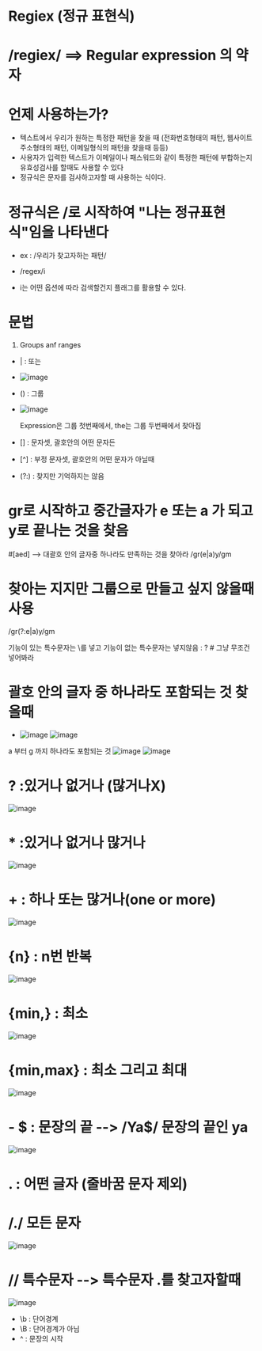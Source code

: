 # Regiex (정규 표현식)

# /regiex/ ==> Regular expression 의 약자

# 언제 사용하는가?
 - 텍스트에서 우리가 원하는 특정한 패턴을 찾을 때 (전화번호형태의 패턴, 웹사이트 주소형태의 패턴, 이메일형식의 패턴을 찾을때 등등)
 - 사용자가 입력한 텍스트가 이메일이나 패스워드와 같이 특정한 패턴에 부합하는지 유효성검사를 할때도 사용할 수 있다
 - 정규식은 문자를 검사하고자할 때 사용하는 식이다.

# 정규식은 /로 시작하여 "나는 정규표현식"임을 나타낸다
 - ex :  /우리가 찾고자하는 패턴/

 - /regex/i
 - i는 어떤 옵션에 따라 검색할건지 플래그를 활용할 수 있다.

# 문법
 1) Groups anf ranges
 -  | : 또는
 - ![image](https://github.com/yeon2716/Regiex/assets/145514579/69721c2e-7c11-4a73-bdfa-096722236532)

 - () : 그룹
 - ![image](https://github.com/yeon2716/Regiex/assets/145514579/862fc347-1358-47a2-bcff-036f41437e6b)


    Expression은 그룹 첫번째에서, the는 그룹 두번째에서 찾아짐
   
 - [] : 문자셋, 괄호안의 어떤 문자든
 - [^] : 부정 문자셋, 괄호안의 어떤 문자가 아닐때
 - (?:) : 찾지만 기억하지는 않음

 # gr로 시작하고 중간글자가 e 또는 a 가 되고 y로 끝나는 것을 찾음
 #[aed]  --> 대괄호 안의 글자중 하나라도 만족하는 것을 찾아라
 /gr(e|a)y/gm

 # 찾아는 지지만 그룹으로 만들고 싶지 않을때 사용
 /gr(?:e|a)y/gm 

 기능이 있는 특수문자는 \를 넣고  기능이 없는 특수문자는 넣지않음  : ? #    그냥 무조건 넣어봐라



# 괄호 안의 글자 중 하나라도 포함되는 것 찾을때
- ![image](https://github.com/yeon2716/Regiex/assets/145514579/9a631109-a5a3-4078-8535-3f2a2d211e9c)
![image](https://github.com/yeon2716/Regiex/assets/145514579/c9864318-442f-42dd-a4c2-47502a26c967)


a 부터 g 까지 하나라도 포함되는 것
![image](https://github.com/yeon2716/Regiex/assets/145514579/9eb3723d-5218-4b46-8e24-9c014cd47550)
![image](https://github.com/yeon2716/Regiex/assets/145514579/a9aa6a71-4033-4552-b342-566cf39fbc50)


 
# ? :있거나 없거나 (많거나X)
![image](https://github.com/understanding963852/604_regiex/assets/60366769/f1f5fe3f-fec7-4aff-b53a-0c6ab1dcc129)

# * :있거나 없거나 많거나
![image](https://github.com/understanding963852/604_regiex/assets/60366769/b3313be5-ab40-4287-9136-b3f7e2227e32)

# + : 하나 또는 많거나(one or more)
![image](https://github.com/understanding963852/604_regiex/assets/60366769/26fa9597-3e6c-49c7-94e7-89b89c01470a)



# {n} : n번 반복

![image](https://github.com/understanding963852/604_regiex/assets/60366769/ee8b5521-2c00-4756-b3fd-fd71754b85b6)

# {min,} : 최소
![image](https://github.com/understanding963852/604_regiex/assets/60366769/2520e054-bd40-49cb-bc6e-9ace1325ead7)


# {min,max} : 최소 그리고 최대
![image](https://github.com/understanding963852/604_regiex/assets/60366769/b3ae102f-4b85-4f70-bddf-ed8282e0ce99)


# - $   : 문장의 끝   --> /Ya$/ 문장의 끝인 ya
![image](https://github.com/yeon2716/Regiex/assets/145514579/7fbe04a9-a75a-4fb4-9700-77d332e77618)


# . : 어떤 글자 (줄바꿈 문자 제외)
# /./ 모든 문자

![image](https://github.com/yeon2716/Regiex/assets/145514579/f74fc44e-fb8c-4296-a4a1-1fbeda953a20)


# /\/  특수문자  --> 특수문자 .를 찾고자할때 
![image](https://github.com/yeon2716/Regiex/assets/145514579/d1274c43-1137-482a-bb72-61b052d28674)



   - \b  : 단어경계      
   - \B  : 단어경계가 아님
   - ^   : 문장의 시작



  
